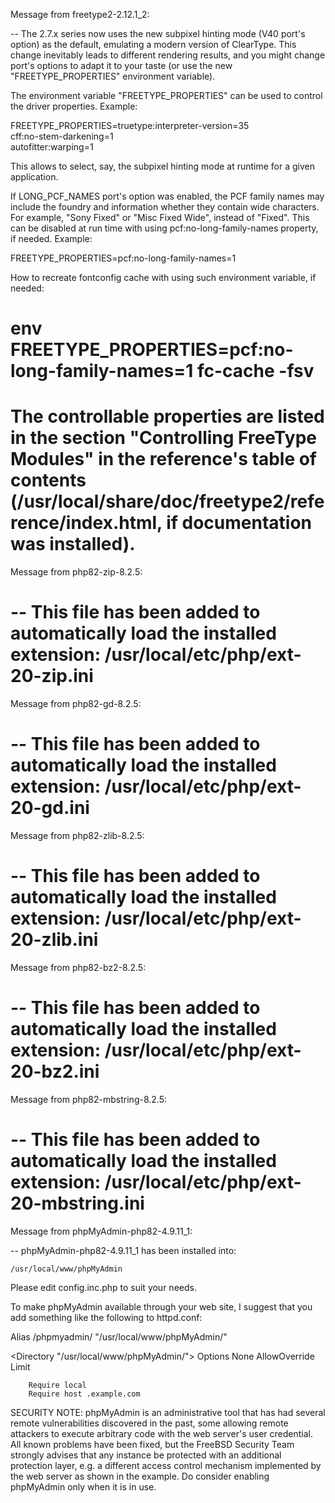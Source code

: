 Message from freetype2-2.12.1_2:

--
The 2.7.x series now uses the new subpixel hinting mode (V40 port's option) as
the default, emulating a modern version of ClearType. This change inevitably
leads to different rendering results, and you might change port's options to
adapt it to your taste (or use the new "FREETYPE_PROPERTIES" environment
variable).

The environment variable "FREETYPE_PROPERTIES" can be used to control the
driver properties. Example:

FREETYPE_PROPERTIES=truetype:interpreter-version=35 \
        cff:no-stem-darkening=1 \
        autofitter:warping=1

This allows to select, say, the subpixel hinting mode at runtime for a given
application.

If LONG_PCF_NAMES port's option was enabled, the PCF family names may include
the foundry and information whether they contain wide characters. For example,
"Sony Fixed" or "Misc Fixed Wide", instead of "Fixed". This can be disabled at
run time with using pcf:no-long-family-names property, if needed. Example:

FREETYPE_PROPERTIES=pcf:no-long-family-names=1

How to recreate fontconfig cache with using such environment variable,
if needed:
# env FREETYPE_PROPERTIES=pcf:no-long-family-names=1 fc-cache -fsv

The controllable properties are listed in the section "Controlling FreeType
Modules" in the reference's table of contents
(/usr/local/share/doc/freetype2/reference/index.html, if documentation was installed).
=====
Message from php82-zip-8.2.5:

--
This file has been added to automatically load the installed extension:
/usr/local/etc/php/ext-20-zip.ini
=====
Message from php82-gd-8.2.5:

--
This file has been added to automatically load the installed extension:
/usr/local/etc/php/ext-20-gd.ini
=====
Message from php82-zlib-8.2.5:

--
This file has been added to automatically load the installed extension:
/usr/local/etc/php/ext-20-zlib.ini
=====
Message from php82-bz2-8.2.5:

--
This file has been added to automatically load the installed extension:
/usr/local/etc/php/ext-20-bz2.ini
=====
Message from php82-mbstring-8.2.5:

--
This file has been added to automatically load the installed extension:
/usr/local/etc/php/ext-20-mbstring.ini
=====
Message from phpMyAdmin-php82-4.9.11_1:

--
phpMyAdmin-php82-4.9.11_1 has been installed into:

    /usr/local/www/phpMyAdmin

Please edit config.inc.php to suit your needs.

To make phpMyAdmin available through your web site, I suggest
that you add something like the following to httpd.conf:

Alias /phpmyadmin/ "/usr/local/www/phpMyAdmin/"

<Directory "/usr/local/www/phpMyAdmin/">
        Options None
        AllowOverride Limit

        Require local
        Require host .example.com
</Directory>

SECURITY NOTE: phpMyAdmin is an administrative tool that has had several
remote vulnerabilities discovered in the past, some allowing remote
attackers to execute arbitrary code with the web server's user credential.
All known problems have been fixed, but the FreeBSD Security Team strongly
advises that any instance be protected with an additional protection layer,
e.g. a different access control mechanism implemented by the web server
as shown in the example.  Do consider enabling phpMyAdmin only when it
is in use.